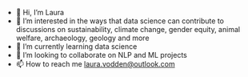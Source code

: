 - 👋 Hi, I’m Laura
- 👀 I’m interested in the ways that data science can contribute to discussions on sustainability, climate change, gender equity, animal welfare, archaeology, geology and more
- 🌱 I’m currently learning data science
- 💞️ I’m looking to collaborate on NLP and ML projects
- 📫 How to reach me laura.vodden@outlook.com

<!---
lauravodden/lauravodden is a ✨ special ✨ repository because its `README.md` (this file) appears on your GitHub profile.
You can click the Preview link to take a look at your changes.
--->
